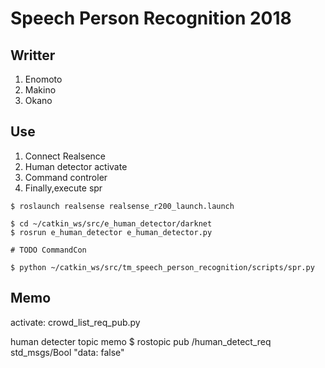 # Speech Person Recognition 2018
## Writter
1. Enomoto
2. Makino
3. Okano
## Use
1. Connect Realsence
2. Human detector activate
3. Command controler
4. Finally,execute spr
~~~
$ roslaunch realsense realsense_r200_launch.launch

$ cd ~/catkin_ws/src/e_human_detector/darknet
$ rosrun e_human_detector e_human_detector.py

# TODO CommandCon

$ python ~/catkin_ws/src/tm_speech_person_recognition/scripts/spr.py
~~~
## Memo 
activate:
    crowd_list_req_pub.py

human detecter topic memo
$ rostopic pub /human_detect_req std_msgs/Bool "data: false" 

